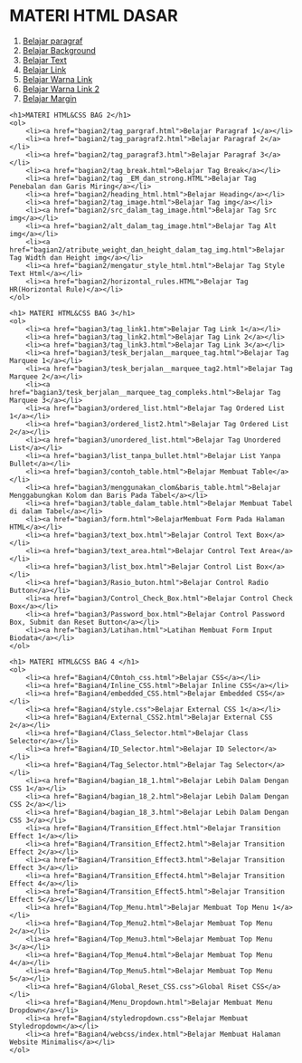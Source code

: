 <!DOCTYPE html>
<html lang="en">
<head>
    <title>Soekarno Putra</title>
</head>
<body>
    <h1>MATERI HTML DASAR</h1>
    <ol>
        <li><a href="bagian1/paragraf.html">Belajar paragraf</a></li>
        <li><a href="bagian1/bgcolor.html">Belajar Background</a></li>
        <li><a href="bagian1/text.html">Belajar Text</a></li>
        <li><a href="bagian1/link.html">Belajar Link</a></li>
        <li><a href="bagian1/alink.html">Belajar Warna Link</a></li>
        <li><a href="bagian1/vlink.html">Belajar Warna Link 2</a></li>
        <li><a href="bagian1/margin.html">Belajar Margin</a></li>
    </ol>

    <h1>MATERI HTML&CSS BAG 2</h1>
    <ol>
        <li><a href="bagian2/tag_pargraf.html">Belajar Paragraf 1</a></li>
        <li><a href="bagian2/tag_paragraf2.html">Belajar Paragraf 2</a></li>
        <li><a href="bagian2/tag_paragraf3.html">Belajar Paragraf 3</a></li>
        <li><a href="bagian2/tag_break.html">Belajar Tag Break</a></li>
        <li><a href="bagian2/tag _EM_dan_strong.HTML">Belajar Tag Penebalan dan Garis Miring</a></li>
        <li><a href="bagian2/heading_html.html">Belajar Heading</a></li>
        <li><a href="bagian2/tag_image.html">Belajar Tag img</a></li>
        <li><a href="bagian2/src_dalam_tag_image.html">Belajar Tag Src img</a></li>
        <li><a href="bagian2/alt_dalam_tag_image.html">Belajar Tag Alt img</a></li>
        <li><a href="bagian2/atribute_weight_dan_height_dalam_tag_img.html">Belajar Tag Width dan Height img</a></li>
        <li><a href="bagian2/mengatur_style_html.html">Belajar Tag Style Text Html</a></li>
        <li><a href="bagian2/horizontal_rules.HTML">Belajar Tag HR(Horizontal Rule)</a></li>
    </ol>

    <h1> MATERI HTML&CSS BAG 3</h1>
    <ol>
        <li><a href="bagian3/tag_link1.htm">Belajar Tag Link 1</a></li>
        <li><a href="bagian3/tag_link2.html">Belajar Tag Link 2</a></li>
        <li><a href="bagian3/tag_link3.html">Belajar Tag Link 3</a></li>
        <li><a href="bagian3/tesk_berjalan__marquee_tag.html">Belajar Tag Marquee 1</a></li>
        <li><a href="bagian3/tesk_berjalan__marquee_tag2.html">Belajar Tag Marquee 2</a></li>
        <li><a href="bagian3/tesk_berjalan__marquee_tag_compleks.html">Belajar Tag Marquee 3</a></li>
        <li><a href="bagian3/ordered_list.html">Belajar Tag Ordered List 1</a></li>
        <li><a href="bagian3/ordered_list2.html">Belajar Tag Ordered List 2</a></li>
        <li><a href="bagian3/unordered_list.html">Belajar Tag Unordered List</a></li>
        <li><a href="bagian3/list_tanpa_bullet.html">Belajar List Yanpa Bullet</a></li>
        <li><a href="bagian3/contoh_table.html">Belajar Membuat Table</a></li>
        <li><a href="bagian3/menggunakan_clom&baris_table.html">Belajar Menggabungkan Kolom dan Baris Pada Tabel</a></li>
        <li><a href="bagian3/table_dalam_table.html">Belajar Membuat Tabel di dalam Tabel</a></li>
        <li><a href="bagian3/form.html">BelajarMembuat Form Pada Halaman HTML</a></li>
        <li><a href="bagian3/text_box.html">Belajar Control Text Box</a></li>
        <li><a href="bagian3/text_area.html">Belajar Control Text Area</a></li>
        <li><a href="bagian3/list_box.html">Belajar Control List Box</a></li>
        <li><a href="bagian3/Rasio_buton.html">Belajar Control Radio Button</a></li>
        <li><a href="bagian3/Control_Check_Box.html">Belajar Control Check Box</a></li>
        <li><a href="bagian3/Password_box.html">Belajar Control Password Box, Submit dan Reset Button</a></li>
        <li><a href="bagian3/Latihan.html">Latihan Membuat Form Input Biodata</a></li>
    </ol>

    <h1> MATERI HTML&CSS BAG 4 </h1>
    <ol>
        <li><a href="Bagian4/C0ntoh_css.html">Belajar CSS</a></li>
        <li><a href="Bagian4/Inline_CSS.html">Belajar Inline CSS</a></li>
        <li><a href="Bagian4/embedded_CSS.html">Belajar Embedded CSS</a></li>
        <li><a href="Bagian4/style.css">Belajar External CSS 1</a></li>
        <li><a href="Bagian4/External_CSS2.html">Belajar External CSS 2</a></li>
        <li><a href="Bagian4/Class_Selector.html">Belajar Class Selector</a></li>
        <li><a href="Bagian4/ID_Selector.html">Belajar ID Selector</a></li>
        <li><a href="Bagian4/Tag_Selector.html">Belajar Tag Selector</a></li>
        <li><a href="Bagian4/bagian_18_1.html">Belajar Lebih Dalam Dengan CSS 1</a></li>
        <li><a href="Bagian4/bagian_18_2.html">Belajar Lebih Dalam Dengan CSS 2</a></li>
        <li><a href="Bagian4/bagian_18_3.html">Belajar Lebih Dalam Dengan CSS 3</a></li>
        <li><a href="Bagian4/Transition_Effect.html">Belajar Transition Effect 1</a></li>
        <li><a href="Bagian4/Transition_Effect2.html">Belajar Transition Effect 2</a></li>
        <li><a href="Bagian4/Transition_Effect3.html">Belajar Transition Effect 3</a></li>
        <li><a href="Bagian4/Transition_Effect4.html">Belajar Transition Effect 4</a></li>
        <li><a href="Bagian4/Transition_Effect5.html">Belajar Transition Effect 5</a></li>
        <li><a href="Bagian4/Top_Menu.html">Belajar Membuat Top Menu 1</a></li>
        <li><a href="Bagian4/Top_Menu2.html">Belajar Membuat Top Menu 2</a></li>
        <li><a href="Bagian4/Top_Menu3.html">Belajar Membuat Top Menu 3</a></li>
        <li><a href="Bagian4/Top_Menu4.html">Belajar Membuat Top Menu 4</a></li>
        <li><a href="Bagian4/Top_Menu5.html">Belajar Membuat Top Menu 5</a></li>
        <li><a href="Bagian4/Global_Reset_CSS.css">Global Riset CSS</a></li>
        <li><a href="Bagian4/Menu_Dropdown.html">Belajar Membuat Menu Dropdown</a></li>
        <li><a href="Bagian4/styledropdown.css">Belajar Membuat Styledropdown</a></li>
        <li><a href="Bagian4/webcss/index.html">Belajar Membuat Halaman Website Minimalis</a></li>
    </ol>

</body>
</html>
